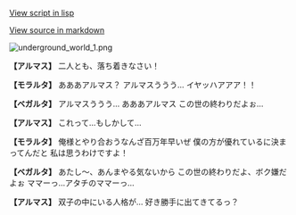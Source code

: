 [View script in lisp](../scripts/101301023.txt)

[View source in markdown](101301023.md)

![underground_world_1.png](../images/backgrounds/underground_world_1.png)

**【アルマス】**
二人とも、落ち着きなさい！

**【モラルタ】**
あああアルマス？
アルマスううう…
イヤッハアアア！！

**【ベガルタ】**
アルマスううう…
あああアルマス
この世の終わりだよぉ…

**【アルマス】**
これって…もしかして…

**【モラルタ】**
俺様とやり合おうなんざ百万年早いぜ
僕の方が優れているに決まってんだと
私は思うわけですよ！

**【ベガルタ】**
あたし～、あんまやる気ないから
この世の終わりだよ、ボク嫌だよぉ
ママーっ…アタチのママーっ…

**【アルマス】**
双子の中にいる人格が…
好き勝手に出てきてるっ？
